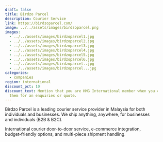 ```yaml
---
draft: false
title: Birdzo Parcel
description: Courier Service
link: https://birdzoparcel.com/
image: ../../assets/images/birdzoparcel.png
images:
  - ../../assets/images/birdzoparcel1.jpg
  - ../../assets/images/birdzoparcel2.jpg
  - ../../assets/images/birdzoparcel3.jpg
  - ../../assets/images/birdzoparcel4.jpg
  - ../../assets/images/birdzoparcel5.jpg
  - ../../assets/images/birdzoparcel6.jpg
  - ../../assets/images/birdzoparcel..jpg
  - ../../assets/images/birdzoparcel...jpg
categories:
  - companies
region: international
discount_pct: 10
discount_text: Mention that you are HMG International member when you contact
  them for an enquiries or quote.
---
```


Birdzo Parcel is a leading courier service provider in Malaysia for both individuals and businesses. We ship anything, anywhere, for businesses and individuals (B2B & B2C).

International courier door-to-door service, e-commerce integration, budget-friendly options, and multi-piece shipment handling.
